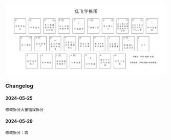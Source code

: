 ![字根图](./zigen.png)

### Changelog

#### 2024-05-25
```
修改拆分大量错误拆分
```

#### 2024-05-29
```
修改拆分：西
```
